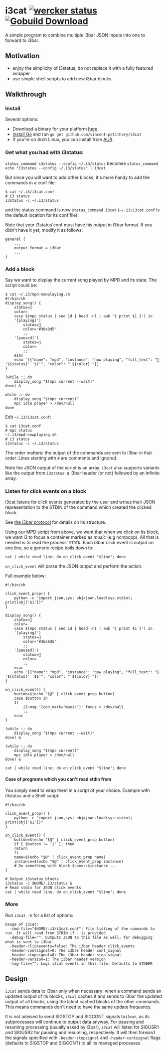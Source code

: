 # i3cat [![wercker status](https://app.wercker.com/status/f9749c41b63024450dc703f139e922ce/m/ "wercker status")](https://app.wercker.com/project/bykey/f9749c41b63024450dc703f139e922ce) [![Gobuild Download](http://gobuild.io/badge/github.com/vincent-petithory/i3cat/download.png)](http://gobuild.io/github.com/vincent-petithory/i3cat)

A simple program to combine multiple i3bar JSON inputs into one to forward to i3bar.

## Motivation

 * enjoy the simplicity of i3status, do not replace it with a fully featured wrapper
 * use simple shell scripts to add new i3bar blocks

## Walkthrough

### Install

Several options:

 * Download a binary for your platform [here](http://gobuild.io/github.com/vincent-petithory/i3cat)
 * [Install Go](http://golang.org/doc/install) and run `go get github.com/vincent-petithory/i3cat`
 * If you're on Arch Linux, you can install from [AUR](https://aur.archlinux.org/packages/i3cat-git/).

### Get what you had with i3status:

`status_command i3status --config ~/.i3/status` becomes `status_command echo "i3status --config ~/.i3/status" | i3cat`

But since you will want to add other blocks, it's more handy to add the commands in a conf file:

	$ cat ~/.i3/i3cat.conf
	# i3 status
	i3status -c ~/.i3/status

and the status command is now `status_command i3cat` (`~/.i3/i3cat.conf` is the default location for its conf file).

Note that your i3status'conf must have his output in i3bar format. If you didn't have it yet, modify it as follows:

	general {
		...
		output_format = i3bar
		...
	}

### Add a block

Say we want to display the current song played by MPD and its state. The script could be:

	$ cat ~/.i3/mpd-nowplaying.sh
	#!/bin/sh
    display_song() {
        status=
        color=
        case $(mpc status | sed 1d | head -n1 | awk '{ print $1 }') in
    	'[playing]')
    	    status=
    	    color='#36a8d5'
    	    ;;
    	'[paused]')
    	    status=
    	    color=
    	    ;;
        esac
        echo '[{"name": "mpd", "instance": "now playing", "full_text": " '${status}' '$1'", "color": "'${color}'"}]'
    }

	(while :; do
		display_song "$(mpc current --wait)"
	done) &

	while :; do
		display_song "$(mpc current)"
		mpc idle player > /dev/null
	done

Edit `~/.i3/i3cat.conf`:

	$ cat i3cat.conf
	# mpc status
	~/.i3/mpd-nowplaying.sh
	# i3 status
	i3status -c ~/.i3/status

The order matters: the output of the commands are sent to i3bar in that order.
Lines starting with `#` are comments and ignored.

Note the JSON output of the script is an array. `i3cat` also supports variants like the output from `i3status`: a i3bar header (or not) followed by an infinite array.

### Listen for click events on a block

i3cat listens for click events generated by the user and writes their JSON representation to the STDIN of the command which created the clicked block.

See [the i3bar protocol](http://i3wm.org/docs/i3bar-protocol.html) for details on its structure.

Using our MPD script from above, we want that when we click on its block, we want i3 to focus a container marked as _music_ (e.g ncmpcpp).
All that is needed is to read the process' `STDIN`. Each i3bar click event is output on one line, so a generic recipe boils down to:

	cat | while read line; do on_click_event "$line"; done

`on_click_event` will parse the JSON output and perform the action.

Full example below:

	#!/bin/sh

	click_event_prop() {
		python -c "import json,sys; obj=json.load(sys.stdin); print(obj['$1'])"
	}

	display_song() {
		status=
		color=
		case $(mpc status | sed 1d | head -n1 | awk '{ print $1 }') in
		'[playing]')
			status=
			color='#36a8d5'
			;;
		'[paused]')
			status=
			color=
			;;
		esac
		echo '[{"name": "mpd", "instance": "now playing", "full_text": " '${status}' '$1'", "color": "'${color}'"}]'
	}

	on_click_event() {
		button=$(echo "$@" | click_event_prop button)
		case $button in
		1)
			i3-msg '[con_mark="music"]' focus > /dev/null
			;;
		esac
	}

	(while :; do
		display_song "$(mpc current --wait)"
	done) &

	(while :; do
		display_song "$(mpc current)"
		mpc idle player > /dev/null
	done) &

	cat | while read line; do on_click_event "$line"; done


#### Case of programs which you can't read stdin from

You simply need to wrap them in a script of your choice.
Example with i3status and a Shell script:

	#!/bin/sh

	click_event_prop() {
		python -c "import json,sys; obj=json.load(sys.stdin); print(obj['$1'])"
	}

	on_click_event() {
		button=$(echo "$@" | click_event_prop button)
		if [ $button != '1' ]; then
		return
		fi
		name=$(echo "$@" | click_event_prop name)
		instance=$(echo "$@" | click_event_prop instance)
		# Do something with block $name::$instance ...
	}

	# Output i3status blocks
	i3status -c $HOME/.i3/status &
	# Read stdin for JSON click events
	cat | while read line; do on_click_event "$line"; done

### More

Run `i3cat -h` for a list of options:

    Usage of i3cat:
      -cmd-file="$HOME/.i3/i3cat.conf": File listing of the commands to run. It will read from STDIN if - is provided
      -debug-file="": Outputs JSON to this file as well; for debugging what is sent to i3bar.
      -header-clickevents=false: The i3bar header click_events
      -header-contsignal=0: The i3bar header cont_signal
      -header-stopsignal=0: The i3bar header stop_signal
      -header-version=1: The i3bar header version
      -log-file="": Logs i3cat events in this file. Defaults to STDERR

## Design

`i3cat` sends data to i3bar only when necessary: when a command sends an updated output of its blocks, `i3cat` caches it and sends to i3bar the updated output of all blocks, using the latest cached blocks of the other commands. This means commands don't need to have the same update frequency.

It is not advised to send SIGSTOP and SIGCONT signals to`i3cat`, as its subprocesses will continue to output data anyway.
For pausing and resuming processing (usually asked by i3bar), `i3cat` will listen for SIGUSR1 and SIGUSR2 for pausing and resuming, respectively. It will then forward the signals specified with `-header-stopsignal` and `-header-contsignal` flags (defaults to SIGSTOP and SIGCONT) to all its managed processes.
